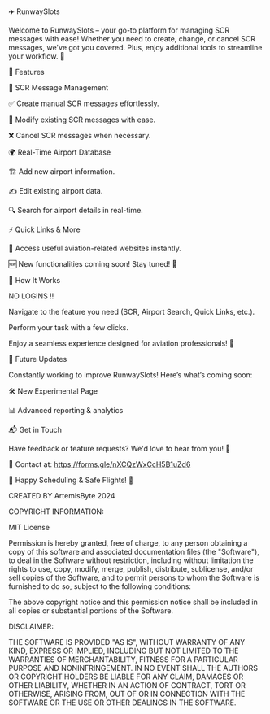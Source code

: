✈️ RunwaySlots

Welcome to RunwaySlots – your go-to platform for managing SCR messages with ease! 
Whether you need to create, change, or cancel SCR messages, we've got you covered. 
Plus, enjoy additional tools to streamline your workflow. 🚀

🌟 Features

📝 SCR Message Management

✅ Create manual SCR messages effortlessly.

🔄 Modify existing SCR messages with ease.

❌ Cancel SCR messages when necessary.


🌍 Real-Time Airport Database

🏗️ Add new airport information.

✍️ Edit existing airport data.

🔍 Search for airport details in real-time.


⚡ Quick Links & More

🔗 Access useful aviation-related websites instantly.

🆕 New functionalities coming soon! Stay tuned! 🚀




📌 How It Works

NO LOGINS !!

Navigate to the feature you need (SCR, Airport Search, Quick Links, etc.).

Perform your task with a few clicks.

Enjoy a seamless experience designed for aviation professionals! 🛫



🚀 Future Updates

Constantly working to improve RunwaySlots! Here’s what’s coming soon:

🛠️ New Experimental Page

📊 Advanced reporting & analytics





📬 Get in Touch

Have feedback or feature requests? We'd love to hear from you! 📨

📧 Contact at: https://forms.gle/nXCQzWxCcH5B1uZd6



🛫 Happy Scheduling & Safe Flights! 🛬


CREATED BY ArtemisByte 2024



COPYRIGHT INFORMATION:

MIT License

Permission is hereby granted, free of charge, to any person obtaining a copy
of this software and associated documentation files (the "Software"), to deal
in the Software without restriction, including without limitation the rights
to use, copy, modify, merge, publish, distribute, sublicense, and/or sell
copies of the Software, and to permit persons to whom the Software is
furnished to do so, subject to the following conditions:

The above copyright notice and this permission notice shall be included in all
copies or substantial portions of the Software.

DISCLAIMER:

THE SOFTWARE IS PROVIDED "AS IS", WITHOUT WARRANTY OF ANY KIND, EXPRESS OR
IMPLIED, INCLUDING BUT NOT LIMITED TO THE WARRANTIES OF MERCHANTABILITY,
FITNESS FOR A PARTICULAR PURPOSE AND NONINFRINGEMENT. IN NO EVENT SHALL THE
AUTHORS OR COPYRIGHT HOLDERS BE LIABLE FOR ANY CLAIM, DAMAGES OR OTHER
LIABILITY, WHETHER IN AN ACTION OF CONTRACT, TORT OR OTHERWISE, ARISING FROM,
OUT OF OR IN CONNECTION WITH THE SOFTWARE OR THE USE OR OTHER DEALINGS IN THE
SOFTWARE.
